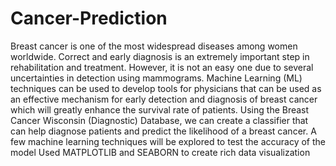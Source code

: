 # Cancer-Prediction
Breast cancer is one of the most widespread diseases among women worldwide. Correct and early diagnosis is an extremely important step in rehabilitation and treatment. However, it is not an easy one due to several uncertainties in detection using mammograms. Machine Learning (ML) techniques can be used to develop tools for physicians that can be used as an effective mechanism for early detection and diagnosis of breast cancer which will greatly enhance the survival rate of patients. Using the Breast Cancer Wisconsin (Diagnostic) Database, we can create a classifier that can help diagnose patients and predict the likelihood of a breast cancer. A few machine learning techniques will be explored to test the accuracy of the model
Used MATPLOTLIB and SEABORN to create rich data visualization 

